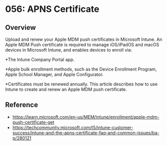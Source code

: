 # 056: APNS Certificate

## Overview
Upload and renew your Apple MDM push certificates in Microsoft Intune. An Apple MDM Push certificate is required to manage iOS/iPadOS and macOS devices in Microsoft Intune, and enables devices to enroll via:

*The Intune Company Portal app.

*Apple bulk enrollment methods, such as the Device Enrollment Program, Apple School Manager, and Apple Configurator.

*Certificates must be renewed annually. This article describes how to use Intune to create and renew an Apple MDM push certificate.



## Reference

* https://learn.microsoft.com/en-us/MEM/intune/enrollment/apple-mdm-push-certificate-get 
* https://techcommunity.microsoft.com/t5/intune-customer-success/intune-and-the-apns-certificate-faq-and-common-issues/ba-p/280121

